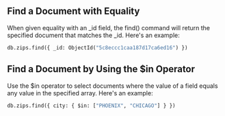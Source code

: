 ## Find a Document with Equality

When given equality with an _id field, the find() command will return the specified document that matches the _id. Here's an example:

```python
db.zips.find({ _id: ObjectId("5c8eccc1caa187d17ca6ed16") })
```

## Find a Document by Using the $in Operator
Use the $in operator to select documents where the value of a field equals any value in the specified array. Here's an example:

```python
db.zips.find({ city: { $in: ["PHOENIX", "CHICAGO"] } })
```